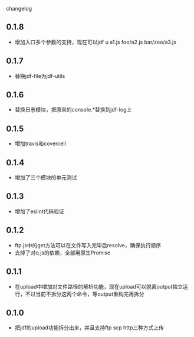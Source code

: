 changelog

## 0.1.8

* 增加入口多个参数的支持，现在可以jdf u a1.js foo/a2.js bar/zoo/a3.js

## 0.1.7

* 替换jdf-file为jdf-utils

## 0.1.6

* 替换日志模块，把原来的console.*替换到jdf-log上

## 0.1.5

* 增加travis和covercell

## 0.1.4

* 增加了三个模块的单元测试

## 0.1.3

* 增加了eslint代码验证

## 0.1.2
* ftp.js中的get方法可以在文件写入完毕后resolve，确保执行顺序
* 去掉了对q.js的依赖，全部用原生Promise

## 0.1.1
* 在upload中增加对文件路径的解析功能，现在upload可以脱离output独立运行，不过当前不拆分这两个命令，等output重构完再拆分

## 0.1.0
* 把jdf的upload功能拆分出来，并且支持ftp scp http三种方式上传
